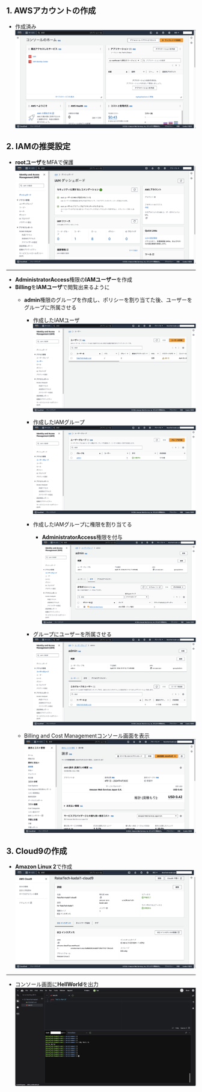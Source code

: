 ## 1. AWSアカウントの作成
- 作成済み
  ![AWSアカウントの作成](./img/capture01.png)

## 2. IAMの推奨設定
- **rootユーザ**をMFAで保護
![rootユーザをMFAで保護](./img/capture02.png)
---
- **AdministratorAccess**権限の**IAMユーザー**を作成
- **Billing**を**IAMユーザ**で閲覧出来るように
  - **admin**権限のグループを作成し、ポリシーを割り当てた後、ユーザーをグループに所属させる
    - 作成したIAMユーザ
      ![作成したIAMユーザ](./img/capture03.png)

    - 作成したIAMグループ
      ![作成したIAMグループ](./img/capture08.png)

    - 作成したIAMグループに権限を割り当てる
      - **AdministratorAccess**権限を付与
        ![権限を付与](./img/capture11.png)

    - グループにユーザーを所属させる
      ![ユーザを所属させる](./img/capture10.png)

  - Billing and Cost Managementコンソール画面を表示
    ![Billing and Cost Managementコンソール画面を表示](./img/capture05.png)

## 3. Cloud9の作成
- **Amazon Linux 2**で作成
![Cloud9をAmazon Linux 2で作成](./img/capture06.png)
---

- コンソール画面に**HellWorld**を出力
![コンソール画面にHellWorldを出力](./img/capture07.png)
